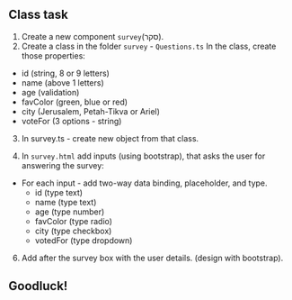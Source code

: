 ## Class task

1. Create a new component `survey`(סקר).
2. Create a class in the folder `survey` - `Questions.ts`
   In the class, create those properties:

- id (string, 8 or 9 letters)
- name (above 1 letters)
- age (validation)
- favColor (green, blue or red)
- city (Jerusalem, Petah-Tikva or Ariel)
- voteFor (3 options - string)

3. In survey.ts - create new object from that class.

4. In `survey.html` add inputs (using bootstrap), that asks the user for answering the survey:
- For each input - add two-way data binding, placeholder, and type.
  - id (type text)
  - name (type text)
  - age (type number)
  - favColor (type radio)
  - city (type checkbox)
  - votedFor (type dropdown)

6. Add after the survey box with the user details. (design with bootstrap).

## Goodluck!

